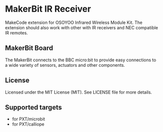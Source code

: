 # MakerBit IR Receiver

MakeCode extension for OSOYOO Infrared Wireless Module Kit. The extension should also work with other with IR receivers and NEC compatible IR remotes.

## MakerBit Board

The MakerBit connects to the BBC micro:bit to provide easy connections to a wide variety of sensors, actuators and other components.

## License

Licensed under the MIT License (MIT). See LICENSE file for more details.

## Supported targets

- for PXT/microbit
- for PXT/calliope
